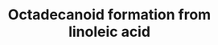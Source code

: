---
annotations:
- id: PW:0000010
  parent: classic metabolic pathway
  type: Pathway Ontology
  value: lipid metabolic pathway
- id: PW:0000959
  parent: signaling pathway
  type: Pathway Ontology
  value: lipid signaling pathway
- id: PW:0000523
  parent: classic metabolic pathway
  type: Pathway Ontology
  value: linoleic acid metabolic pathway
authors:
- Conroy lipids
- AlexanderPico
description: The main enzymatic processes involved in the formation of 18-carbon fatty
  acids from linoleic acid.
last-edited: 2023-05-01
organisms:
- Homo sapiens
redirect_from:
- /index.php/Pathway:WP5324
- /instance/WP5324
- /instance/WP5324_r126449
revision: r126449
schema-jsonld:
- '@context': https://schema.org/
  '@id': https://wikipathways.github.io/pathways/WP5324.html
  '@type': Dataset
  creator:
    '@type': Organization
    name: WikiPathways
  description: The main enzymatic processes involved in the formation of 18-carbon
    fatty acids from linoleic acid.
  keywords:
  - 10(E),12(Z)-ODE
  - 10(E)-OME
  - 10-HODA
  - 10-KODA
  - 11(E)-10-HOME
  - 11(E)-10-KOME
  - 11(R)-HODE
  - 11(S)-HODE
  - 11-OH-9(10)-EpOME
  - 11-Oxo-9(10)-EpOME
  - 11-oxo-12(13)-EpOME
  - 11OH-12,13-EpOME
  - 12(13)-EpOME
  - 12(Z)-10-HOME
  - 12(Z)-10-KOME
  - 12,13-DiHOME
  - 13(R)-HODE
  - 13(S)-HODE
  - 13(S)-HpODE
  - 13-HODE(both forms)
  - 13-KODE
  - 13-OH-9(10)-EpOME
  - 13-oxo-9(10)EpOME
  - 16-HODE
  - 17-HODE
  - 18-HODE
  - 9(10)-EpOME
  - 9(E),11(E)-ODEMangold's acid
  - 9(R)-HODE
  - 9(R)-HpODE
  - 9(S)-HODE
  - 9(Z)-11(E)-ODERumenic Acid
  - 9(Z)-OMEOleic Acid
  - 9,10,13-TriHOME8 isomers
  - 9,10-DiHOME
  - 9,10-epoxy-13-hydroxy-11-octadecenoic acid
  - 9,12,13-TRiHomes8 isomers
  - 9-HODE(both forms)
  - 9-KODE
  - 9-oxo-12(13)EpOME
  - 9OH-12,13-EpOME
  - ALOX12B
  - ALOX15
  - ALOXE3
  - CLA-HY
  - CYP1A2
  - CYP2C19
  - CYP2C8
  - CYP2C9
  - CYP3A4
  - CYP4A11
  - EPHX3
  - GPX4
  - Linoleic Acid
  - PGTS1
  - PGTS2
  license: CC0
  name: Octadecanoid formation from linoleic acid
seo: CreativeWork
title: Octadecanoid formation from linoleic acid
wpid: WP5324
---